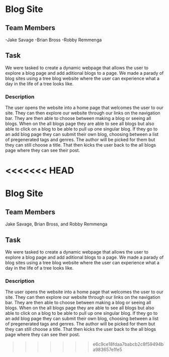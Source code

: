 # Blog Site

## Team Members
-Jake Savage
-Brian Bross
-Robby Remmenga

## Task
We were tasked to create a dynamic webpage that allows the user to explore a blog page and add aditional blogs to a page.  We made a parady of blog sites using a tree blog website where the user can experience what a day in the life of a tree looks like.  

### Description
The user opens the website into a home page that welcomes the user to our site.  They can then explore our website through our links on the navigation bar.  They are then able to choose between making a blog or seeing all blogs.  When on the all blogs page they are able to see all blogs but also able to click on a blog to be able to pull up one singular blog.  If they go to an add blog page they can submit their own blog, choosing between a list of pregenerated tags and genres.  The author will be picked for them but they can still choose a title.  That then kicks the user back to the all blogs page where they can see their post. 

<<<<<<< HEAD
=======
# Blog Site

## Team Members
Jake Savage,
Brian Bross, and
Robby Remmenga

## Task
We were tasked to create a dynamic webpage that allows the user to explore a blog page and add aditional blogs to a page.  We made a parady of blog sites using a tree blog website where the user can experience what a day in the life of a tree looks like.  

### Description
The user opens the website into a home page that welcomes the user to our site.  They can then explore our website through our links on the navigation bar.  They are then able to choose between making a blog or seeing all blogs.  When on the all blogs page they are able to see all blogs but also able to click on a blog to be able to pull up one singular blog.  If they go to an add blog page they can submit their own blog, choosing between a list of pregenerated tags and genres.  The author will be picked for them but they can still choose a title.  That then kicks the user back to the all blogs page where they can see their post. 
>>>>>>> e6c9ce18fdaa7babcb2c8f59494ba983657e1fe5
